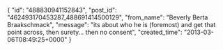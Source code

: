  {
   "id": "488830941152843",
   "post_id": "462493170453287_488691414500129",
   "from_name": "Beverly Berta Braakschmack",
   "message": "its about who he is (foremost) and get that point across, then surety... then no consent",
   "created_time": "2013-03-06T08:49:25+0000"
 }
